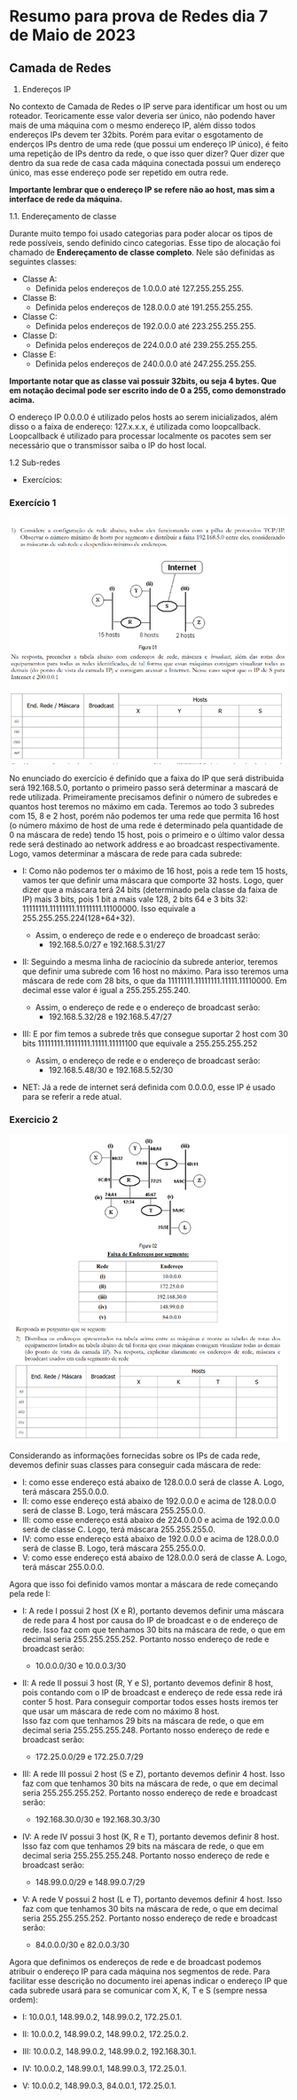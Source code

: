 # Resumo para prova de Redes dia 7 de Maio de 2023

## Camada de Redes 

1. Endereços IP

No contexto de Camada de Redes o IP serve para identificar um host ou um roteador. Teoricamente esse valor deveria ser único, não podendo haver mais de uma máquina com o mesmo endereço IP, além disso todos endereços IPs devem ter 32bits. Porém para evitar o esgotamento de enderços IPs dentro de uma rede (que possui um endereço IP único), é feito uma repetição de IPs dentro da rede, o que isso quer dizer? Quer dizer que dentro da sua rede de casa cada máquina conectada possui um endereço único, mas esse endereço pode ser repetido em outra rede.

**Importante lembrar que o endereço IP se refere não ao host, mas sim a interface de rede da máquina.**

1.1. Endereçamento de classe

Durante muito tempo foi usado categorias para poder alocar os tipos de rede possíveis, sendo definido cinco categorias. Esse tipo de alocação foi chamado de **Endereçamento de classe completo**. Nele são definidas as seguintes classes:

- Classe A:
    - Definida pelos endereços de 1.0.0.0 até 127.255.255.255.
- Classe B:
    - Definida pelos endereços de 128.0.0.0 até 191.255.255.255.
- Classe C:
    - Definida pelos endereços de 192.0.0.0 até 223.255.255.255.
- Classe D:
    - Definida pelos endereços de 224.0.0.0 até 239.255.255.255.
- Classe E:
    - Definida pelos endereços de 240.0.0.0 até 247.255.255.255.

**Importante notar que as classe vai possuir 32bits, ou seja 4 bytes. Que em notação decimal pode ser escrito indo de 0 a 255, como demonstrado acima.**

O endereço IP 0.0.0.0 é utilizado pelos hosts ao serem inicializados, além disso o a faixa de endereço: 127.x.x.x, é utilizada como loopcallback. Loopcallback é utilizado para processar localmente os pacotes sem ser necessário que o transmissor saiba o IP do host local.

1.2 Sub-redes

* Exercícios:

### Exercício 1
![Exercício de subrede](./subrede_1.png)

No enunciado do exercício é definido que a faixa do IP que será distribuida será 192.168.5.0, portanto o primeiro passo será determinar a mascará de rede utilizada. Primeiramente precisamos definir o número de subredes e quantos host teremos no máximo em cada.
Teremos ao todo 3 subredes com 15, 8 e 2 host, porém não podemos ter uma rede que permita 16 host (o número máximo de host de uma rede é determinado pela quantidade de 0 na máscara de rede) tendo 15 host, pois o primeiro e o último valor dessa rede será destinado ao network address e ao broadcast respectivamente. Logo, vamos determinar a máscara de rede para cada subrede:

- I: 
    Como não podemos ter o máximo de 16 host, pois a rede tem 15 hosts, vamos ter que definir uma máscara que comporte 32 hosts. Logo, quer dizer que a máscara terá 24 bits (determinado pela classe da faixa de IP) mais 3 bits, pois 1 bit a mais vale 128, 2 bits 64 e 3 bits 32: 11111111.11111111.11111111.11100000. Isso equivale a 255.255.255.224(128+64+32). 
    - Assim, o endereço de rede e o endereço de broadcast serão:
        - 192.168.5.0/27 e 192.168.5.31/27 
    
- II: 
    Seguindo a mesma linha de raciocínio da subrede anterior, teremos que definir uma subrede com 16 host no máximo. Para isso teremos uma máscara de rede com 28 bits, o que da 11111111.11111111.11111.11110000. Em decimal esse valor é igual a 255.255.255.240.
    - Assim, o endereço de rede e o endereço de broadcast serão:
        - 192.168.5.32/28 e 192.168.5.47/27 
    
- III: 
    E por fim temos a subrede três que consegue suportar 2 host com 30 bits 11111111.11111111.11111.11111100 que equivale a 255.255.255.252
    - Assim, o endereço de rede e o endereço de broadcast serão:
        - 192.168.5.48/30 e 192.168.5.52/30 
    
- NET:
    Já a rede de internet será definida com 0.0.0.0, esse IP é usado para se referir a rede atual.

### Exercicio 2
![Exercício de subrede 2](./subrede_2.png)

Considerando as informações fornecidas sobre os IPs de cada rede, devemos definir suas classes para conseguir cada máscara de rede:

- I:
    como esse endereço está abaixo de 128.0.0.0 será de classe A. Logo, terá máscara 255.0.0.0.
- II:
    como esse endereço está abaixo de 192.0.0.0 e acima de 128.0.0.0 será de classe B. Logo, terá máscara 255.255.0.0.
- III:
    como esse endereço está abaixo de 224.0.0.0 e acima de 192.0.0.0 será de classe C. Logo, terá máscara 255.255.255.0.
- IV:
    como esse endereço está abaixo de 192.0.0.0 e acima de 128.0.0.0 será de classe B. Logo, terá máscara 255.255.0.0.
- V:
    como esse endereço está abaixo de 128.0.0.0 será de classe A. Logo, terá máscar 255.0.0.0.

Agora que isso foi definido vamos montar a máscara de rede começando pela rede I: 

* I:
   A rede I possui 2 host (X e R), portanto devemos definir uma máscara de rede para 4 host por causa do IP de broadcast e o de endereço de rede.
   Isso faz com que tenhamos 30 bits na máscara de rede, o que em decimal seria 255.255.255.252. Portanto nosso endereço de rede e broadcast serão:
   
   - 10.0.0.0/30 e 10.0.0.3/30

* II:
   A rede II possui 3 host (R, Y e S), portanto devemos definir 8 host, pois contando com o IP de broadcast e endereço de rede essa rede irá conter 5 host. Para conseguir comportar todos esses hosts iremos ter que usar um máscara de rede com no máximo 8 host.  
   Isso faz com que tenhamos 29 bits na máscara de rede, o que em decimal seria 255.255.255.248. Portanto nosso endereço de rede e broadcast serão:
   
   - 172.25.0.0/29 e 172.25.0.7/29

* III:
   A rede III possui 2 host (S e Z), portanto devemos definir 4 host.
   Isso faz com que tenhamos 30 bits na máscara de rede, o que em decimal seria 255.255.255.252. Portanto nosso endereço de rede e broadcast serão:
   
   - 192.168.30.0/30 e 192.168.30.3/30

* IV:
   A rede IV possui 3 host (K, R e T), portanto devemos definir 8 host.
   Isso faz com que tenhamos 29 bits na máscara de rede, o que em decimal seria 255.255.255.248. Portanto nosso endereço de rede e broadcast serão:
   
   - 148.99.0.0/29 e 148.99.0.7/29

* V:
   A rede V possui 2 host (L e T), portanto devemos definir 4 host.
   Isso faz com que tenhamos 30 bits na máscara de rede, o que em decimal seria 255.255.255.252. Portanto nosso endereço de rede e broadcast serão:
   
   - 84.0.0.0/30 e 82.0.0.3/30
   
Agora que definimos os endereços de rede e de broadcast podemos atribuir o endereço IP para cada máquina nos segmentos de rede. Para facilitar esse descrição no documento irei apenas indicar o endereço IP que cada subrede usará para se comunicar com X, K, T e S (sempre nessa ordem): 

* I: 
    10.0.0.1, 148.99.0.2, 148.99.0.2, 172.25.0.1.

* II: 
    10.0.0.2, 148.99.0.2, 148.99.0.2, 172.25.0.2.

* III: 
    10.0.0.2, 148.99.0.2, 148.99.0.2, 192.168.30.1. 

* IV: 
    10.0.0.2, 148.99.0.1, 148.99.0.3, 172.25.0.1. 

* V: 
    10.0.0.2, 148.99.0.3, 84.0.0.1, 172.25.0.1. 
